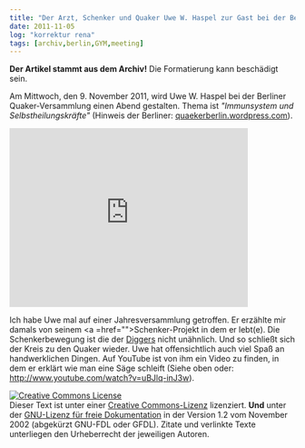 ```yaml
---
title: "Der Arzt, Schenker und Quaker Uwe W. Haspel zur Gast bei der Berliner Versammlung."
date: 2011-11-05
log: "korrektur rena"
tags: [archiv,berlin,GYM,meeting]
---
```

**Der Artikel stammt aus dem Archiv!** Die Formatierung kann beschädigt sein.

Am Mittwoch, den 9. November 2011, wird Uwe W. Haspel  bei der Berliner Quaker-Versammlung einen Abend gestalten. Thema ist <i>"Immunsystem und Selbstheilungskräfte"</i> (Hinweis der Berliner: <a href="http://quaekerberlin.wordpress.com/2011/11/03/gruppenabend-immunsystem-und-selbstheilungskrafte/">quaekerberlin.wordpress.com</a>). 


<iframe width="420" height="315" src="http://www.youtube.com/embed/uBJlq-inJ3w" frameborder="0" allowfullscreen></iframe>

Ich habe Uwe mal auf einer Jahresversammlung getroffen. Er erzählte mir damals von seinem <a =href="">Schenker-Projekt</a> in dem er lebt(e).  Die Schenkerbewegung ist die der <a href="http://de.wikipedia.org/wiki/Diggers">Diggers</a> nicht unähnlich. Und so schließt sich der Kreis zu den Quaker wieder.  Uwe hat offensichtlich auch viel Spaß an handwerklichen Dingen. Auf YouTube ist von ihm ein Video zu finden, in dem er erklärt wie man eine Säge schleift (Siehe oben oder: http://www.youtube.com/watch?v=uBJlq-inJ3w).</a>



<a href="http://creativecommons.org/licenses/by-sa/3.0/de/" rel="license"><img src="http://i.creativecommons.org/l/by-sa/3.0/de/88x31.png" style="border-width: 0pt;" alt="Creative Commons License" /></a><br />
Dieser <span rel="dc:type" href="http://purl.org/dc/dcmitype/Text" xmlns:dc="http://purl.org/dc/elements/1.1/">Text</span> ist unter einer <a href="http://creativecommons.org/licenses/by-sa/3.0/de/" rel="license">Creative Commons-Lizenz</a> lizenziert. **Und** unter der <a href="http://de.wikipedia.org/wiki/GFDL">GNU-Lizenz f&uuml;r freie Dokumentation</a> in der Version 1.2 vom November 2002 (abgek&uuml;rzt GNU-FDL oder GFDL). Zitate und verlinkte Texte unterliegen den Urheberrecht der jeweiligen Autoren.
